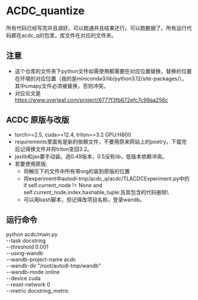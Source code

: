 # ACDC_quantize

所有代码已经写完并且调好。可以跑通并且结果还行。可以跑数据了。所有运行代码都在acdc_q的包里，库文件在对应的文件夹。


## 注意

- 这个仓库的文件夹下python文件如需使用都需要在对应位置替换，替换的位置在环境的对应位置（我的是miniconda3/lib/python3.12/site-packages/）。其中cmapy文件必须被替换，否则冲突。
- 对应论文是 https://www.overleaf.com/project/6777f3fb672efc7c99aa256c 

## ACDC 原版与改版

- torch>=2.5, cuda>=12.4, triton==3.2 GPU:H800
- requirements里面有是新的依赖文件，不要用原来网站上的poetry。下载完后记得换文件并将triton变回3.2。
- jaxlib和jax要手动装。选0.49版本，0.5没有lib，低版本依赖冲突。
- 若要使用原版:
  - 将解压下的文件中所有带org的装到原版的位置
  - 将experiment中autodl-tmp/acdc_q/acdc/TLACDCExperiment.py中的if self.current_node != None and self.current_node.index.hashable_tuple:及其包含的代码删除\
  - 可以用bash脚本，但记得改项目名称，登录wandb。

## 运行命令
python acdc/main.py \
    --task  docstring\
    --threshold 0.001 \
    --using-wandb \
    --wandb-project-name acdc \
    --wandb-dir "/root/autodl-tmp/wandb" \
    --wandb-mode online \
    --device cuda \
    --reset-network 0 \
    --metric docstring_metric

